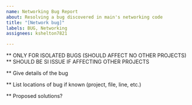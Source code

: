 ```yaml
---
name: Networking Bug Report
about: Resolving a bug discovered in main's networking code
title: "[Network bug]"
labels: BUG, Networking
assignees: kshelton7821

---
```


** ONLY FOR ISOLATED BUGS (SHOULD AFFECT NO OTHER PROJECTS)
** SHOULD BE SI ISSUE IF AFFECTING OTHER PROJECTS

** Give details of the bug

** List locations of bug if known (project, file, line, etc.)

** Proposed solutions?
